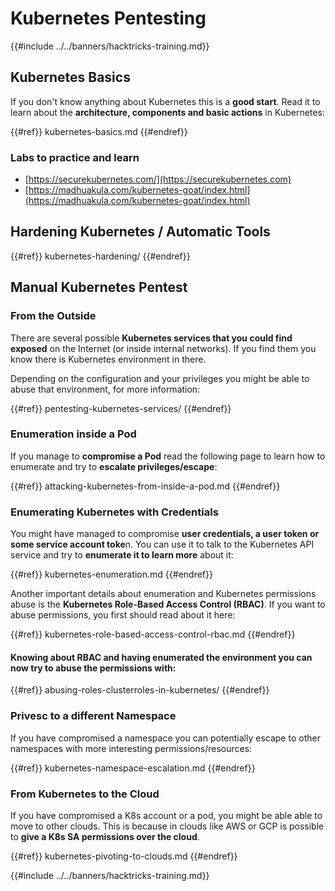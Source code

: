 # Kubernetes Pentesting

{{#include ../../banners/hacktricks-training.md}}

## Kubernetes Basics

If you don't know anything about Kubernetes this is a **good start**. Read it to learn about the **architecture, components and basic actions** in Kubernetes:

{{#ref}}
kubernetes-basics.md
{{#endref}}

### Labs to practice and learn

- [https://securekubernetes.com/](https://securekubernetes.com)
- [https://madhuakula.com/kubernetes-goat/index.html](https://madhuakula.com/kubernetes-goat/index.html)

## Hardening Kubernetes / Automatic Tools

{{#ref}}
kubernetes-hardening/
{{#endref}}

## Manual Kubernetes Pentest

### From the Outside

There are several possible **Kubernetes services that you could find exposed** on the Internet (or inside internal networks). If you find them you know there is Kubernetes environment in there.

Depending on the configuration and your privileges you might be able to abuse that environment, for more information:

{{#ref}}
pentesting-kubernetes-services/
{{#endref}}

### Enumeration inside a Pod

If you manage to **compromise a Pod** read the following page to learn how to enumerate and try to **escalate privileges/escape**:

{{#ref}}
attacking-kubernetes-from-inside-a-pod.md
{{#endref}}

### Enumerating Kubernetes with Credentials

You might have managed to compromise **user credentials, a user token or some service account toke**n. You can use it to talk to the Kubernetes API service and try to **enumerate it to learn more** about it:

{{#ref}}
kubernetes-enumeration.md
{{#endref}}

Another important details about enumeration and Kubernetes permissions abuse is the **Kubernetes Role-Based Access Control (RBAC)**. If you want to abuse permissions, you first should read about it here:

{{#ref}}
kubernetes-role-based-access-control-rbac.md
{{#endref}}

#### Knowing about RBAC and having enumerated the environment you can now try to abuse the permissions with:

{{#ref}}
abusing-roles-clusterroles-in-kubernetes/
{{#endref}}

### Privesc to a different Namespace

If you have compromised a namespace you can potentially escape to other namespaces with more interesting permissions/resources:

{{#ref}}
kubernetes-namespace-escalation.md
{{#endref}}

### From Kubernetes to the Cloud

If you have compromised a K8s account or a pod, you might be able able to move to other clouds. This is because in clouds like AWS or GCP is possible to **give a K8s SA permissions over the cloud**.

{{#ref}}
kubernetes-pivoting-to-clouds.md
{{#endref}}

{{#include ../../banners/hacktricks-training.md}}



